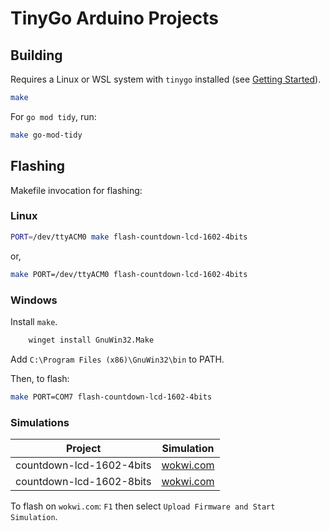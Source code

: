 # TinyGo Arduino Projects

## Building

Requires a Linux or WSL system with `tinygo` installed (see [Getting Started](https://tinygo.org/getting-started/install/linux/)).

``` sh
make
```

For `go mod tidy`, run:

``` sh
make go-mod-tidy
```

## Flashing

Makefile invocation for flashing:

### Linux

``` sh
PORT=/dev/ttyACM0 make flash-countdown-lcd-1602-4bits
```
or, 

``` sh
make PORT=/dev/ttyACM0 flash-countdown-lcd-1602-4bits
```


### Windows

Install `make`.

``` sh
    winget install GnuWin32.Make
```

Add `C:\Program Files (x86)\GnuWin32\bin` to PATH.

Then, to flash:

``` sh
make PORT=COM7 flash-countdown-lcd-1602-4bits
```

### Simulations

| Project                              | Simulation |
|--------------------------------------|-------------------------------------------------------------------- |
| countdown-lcd-1602-4bits             | [wokwi.com](https://wokwi.com/projects/387688265780407297)          |
| countdown-lcd-1602-8bits             | [wokwi.com](https://wokwi.com/projects/387963009798348801)          |

To flash on `wokwi.com`: `F1` then select `Upload Firmware and Start Simulation`.
